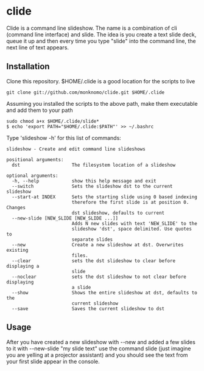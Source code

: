 clide
=====

Clide is a command line slideshow.  The name is a combination of cli (command line interface) and slide.  The idea is you create a text slide deck, queue it up and then every time you type "slide" into the command line, the next line of text appears.

Installation
------------
Clone this repository.  $HOME/.clide is a good location for the scripts to live
```
git clone git://github.com/monknomo/clide.git $HOME/.clide
```
Assuming you installed the scripts to the above path, make them executable and add them to your path
```
sudo chmod a+x $HOME/.clide/slide*
$ echo 'export PATH="$HOME/.clide:$PATH"' >> ~/.bashrc
```
Type 'slideshow -h' for this list of commands:
```
slideshow - Create and edit command line slideshows

positional arguments:
  dst                   The filesystem location of a slideshow

optional arguments:
  -h, --help            show this help message and exit
  --switch              Sets the slideshow dst to the current slideshow
  --start-at INDEX      Sets the starting slide using 0 based indexing
                        therefore the first slide is at position 0. Changes
                        dst slideshow, defaults to current
  --new-slide [NEW_SLIDE [NEW_SLIDE ...]]
                        Adds N new slides with text 'NEW_SLIDE' to the
                        slideshow 'dst', space delimited. Use quotes to
                        separate slides
  --new                 Create a new slideshow at dst. Overwrites existing
                        files.
  --clear               sets the dst slideshow to clear before displaying a
                        slide
  --noclear             sets the dst slideshow to not clear before displaying
                        a slide
  --show                Shows the entire slideshow at dst, defaults to the
                        current slideshow
  --save                Saves the current slideshow to dst

```

Usage
-----

After you have created a new slideshow with --new and added a few slides to it with --new-slide "my slide text" use the command slide (just imagine you are yelling at a projector assistant) and you should see the text from your first slide appear in the console.



